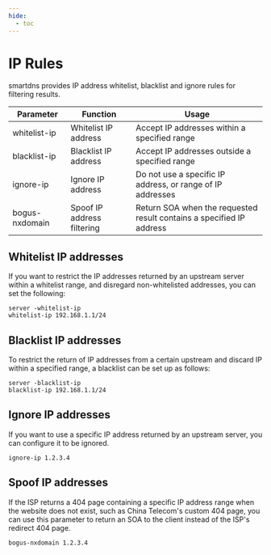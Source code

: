 ```yaml
---
hide:
  - toc
---
```


# IP Rules

smartdns provides IP address whitelist, blacklist and ignore rules for filtering results.

| Parameter | Function | Usage |
| --- | --- | --- |
| whitelist-ip | Whitelist IP address | Accept IP addresses within a specified range |
| blacklist-ip | Blacklist IP address | Accept IP addresses outside a specified range |
| ignore-ip | Ignore IP address | Do not use a specific IP address, or range of IP addresses |
| bogus-nxdomain | Spoof IP address filtering | Return SOA when the requested result contains a specified IP address |

## Whitelist IP addresses

If you want to restrict the IP addresses returned by an upstream server within a whitelist range, and disregard non-whitelisted addresses, you can set the following:

```shell
server -whitelist-ip
whitelist-ip 192.168.1.1/24
```

## Blacklist IP addresses

To restrict the return of IP addresses from a certain upstream and discard IP within a specified range, a blacklist can be set up as follows:

```shell
server -blacklist-ip
blacklist-ip 192.168.1.1/24
```

## Ignore IP addresses

If you want to use a specific IP address returned by an upstream server, you can configure it to be ignored.

```shell
ignore-ip 1.2.3.4
```

## Spoof IP addresses

If the ISP returns a 404 page containing a specific IP address range when the website does not exist, such as China Telecom's custom 404 page, you can use this parameter to return an SOA to the client instead of the ISP's redirect 404 page.

```shell
bogus-nxdomain 1.2.3.4
```
